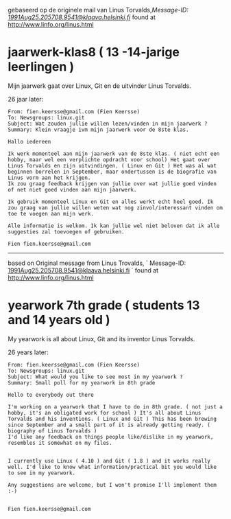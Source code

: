 gebaseerd op de originele mail van Linus Torvalds,*Message-ID: 1991Aug25.205708.9541@klaava.helsinki.fi* found at http://www.linfo.org/linus.html

# jaarwerk-klas8 ( 13 -14-jarige leerlingen )

Mijn jaarwerk gaat over Linux, Git en de uitvinder Linus Torvalds. 

26 jaar later:
```
From: fien.keersse@gmail.com (Fien Keersse)
To: Newsgroups: linux.git
Subject: Wat zouden jullie willen lezen/vinden in mijn jaarwerk ?
Summary: Klein vraagje ivm mijn jaarwerk voor de 8ste klas.

Hallo iedereen

Ik werk momenteel aan mijn jaarwerk van de 8ste klas. ( niet echt een hobby, maar wel een verplichte opdracht voor school) Het gaat over Linus Torvalds en zijn uitvindingen. ( Linux en Git ) Het was al wat beginnen borrelen in September, maar ondertussen is de biografie van Linus vorm aan het krijgen.
Ik zou graag feedback krijgen van jullie over wat jullie goed vinden of net niet goed vinden aan mijn jaarwerk.

Ik gebruik momenteel Linux en Git en alles werkt echt heel goed. Ik zou graag van jullie willen weten wat nog zinvol/interessant vinden om toe te voegen aan mijn werk.

Alle informatie is welkom. Ik kan jullie wel niet beloven dat ik alle suggesties zal toevoegen of gebruiken. 

Fien fien.keersse@gmail.com
```

___


based on Original message from Linus Trovalds,
´ Message-ID: 1991Aug25.205708.9541@klaava.helsinki.fi ´
found at http://www.linfo.org/linus.html


# yearwork 7th grade ( students 13 and 14 years old )
My yearwork is all about Linux, Git and its inventor Linus Torvalds.


26 years later:
```
From: fien.keersse@gmail.com (Fien Keersse)
To: Newsgroups: linux.git
Subject: What would you like to see most in my yearwork ?
Summary: Small poll for my yearwork in 8th grade

Hello to everybody out there

I'm working on a yearwork that I have to do in 8th grade. ( not just a hobby, it's an obligated work for school ) It's all about Linus Torvalds and his inventions. ( Linux and Git ) This has been brewing since September and a small part of it is already getting ready. ( biography of Linus Torvalds )
I'd like any feedback on things people like/dislike in my yearwork, resembles it somewhat on my files.


I currently use Linux ( 4.10 ) and Git ( 1.8 ) and it works really well. I'd like to know what information/practical bit you would like to see in my yearwork.

Any suggestions are welcome, but I won't promise I'll implement them :-)


Fien fien.keersse@gmail.com
```

